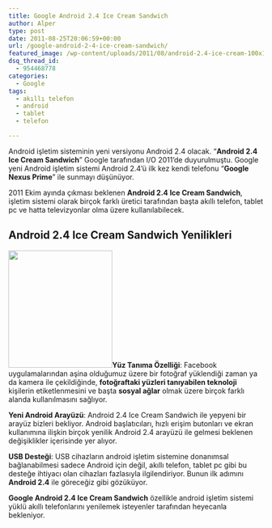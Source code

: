 ```yaml
---
title: Google Android 2.4 Ice Cream Sandwich
author: Alper
type: post
date: 2011-08-25T20:06:59+00:00
url: /google-android-2-4-ice-cream-sandwich/
featured_image: /wp-content/uploads/2011/08/android-2.4-ice-cream-100x100.jpg
dsq_thread_id:
  - 954468778
categories:
  - Google
tags:
  - akıllı telefon
  - android
  - tablet
  - telefon

---
```

Android işletim sisteminin yeni versiyonu Android 2.4 olacak. &#8220;**Android 2.4 Ice Cream Sandwich**&#8221; Google tarafından I/O 2011&#8217;de duyurulmuştu. Google yeni Android işletim sistemi Android 2.4&#8217;ü ilk kez kendi telefonu &#8220;**Google Nexus Prime**&#8221; ile sunmayı düşünüyor.

2011 Ekim ayında çıkması beklenen **Android 2.4 Ice Cream Sandwich**, işletim sistemi olarak birçok farklı üretici tarafından başta akıllı telefon, tablet pc ve hatta televizyonlar olma üzere kullanılabilecek.

## Android 2.4 Ice Cream Sandwich Yenilikleri

**<img class="alignright size-full wp-image-6569" title="android-2.4-ice-cream" src="https://www.murekkep.org/wp-content/uploads/2011/08/android-2.4-ice-cream.jpg" alt="" width="205" height="232" />Yüz Tanıma Özelliği**: Facebook uygulamalarından aşina olduğumuz üzere bir fotoğraf yüklendiği zaman ya da kamera ile çekildiğinde, **fotoğraftaki yüzleri tanıyabilen teknoloji** kişilerin etiketlenmesini ve başta **sosyal ağlar** olmak üzere birçok farklı alanda kullanılmasını sağlıyor.

**Yeni Android Arayüzü**: Android 2.4 Ice Cream Sandwich ile yepyeni bir arayüz bizleri bekliyor. Android başlatıcıları, hızlı erişim butonları ve ekran kullanımına ilişkin birçok yenilik Android 2.4 arayüzü ile gelmesi beklenen değişiklikler içerisinde yer alıyor.

**USB Desteği**: USB cihazların android işletim sistemine donanımsal bağlanabilmesi sadece Android için değil, akıllı telefon, tablet pc gibi bu desteğe ihtiyacı olan cihazları fazlasıyla ilgilendiriyor. Bunun ilk adımını **Android 2.4** ile göreceğiz gibi gözüküyor.

**Google Android 2.4 Ice Cream Sandwich** özellikle android işletim sistemi yüklü akıllı telefonlarını yenilemek isteyenler tarafından heyecanla bekleniyor.